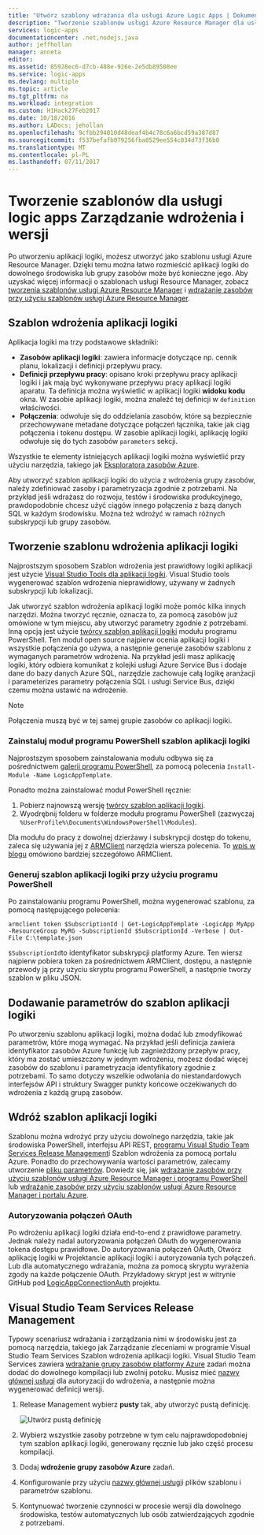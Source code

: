 ```yaml
---
title: "Utwórz szablony wdrażania dla usługi Azure Logic Apps | Dokumentacja firmy Microsoft"
description: "Tworzenie szablonów usługi Azure Resource Manager dla usługi logic apps Zarządzanie wdrożenia i wersji"
services: logic-apps
documentationcenter: .net,nodejs,java
author: jeffhollan
manager: anneta
editor: 
ms.assetid: 85928ec6-d7cb-488e-926e-2e5db89508ee
ms.service: logic-apps
ms.devlang: multiple
ms.topic: article
ms.tgt_pltfrm: na
ms.workload: integration
ms.custom: H1Hack27Feb2017
ms.date: 10/18/2016
ms.author: LADocs; jehollan
ms.openlocfilehash: 9cfbb294010d48deaf4b4c78c6a6bcd59a387d87
ms.sourcegitcommit: f537befafb079256fba0529ee554c034d73f36b0
ms.translationtype: MT
ms.contentlocale: pl-PL
ms.lasthandoff: 07/11/2017
---
```

# <a name="create-templates-for-logic-apps-deployment-and-release-management"></a>Tworzenie szablonów dla usługi logic apps Zarządzanie wdrożenia i wersji

Po utworzeniu aplikacji logiki, możesz utworzyć jako szablonu usługi Azure Resource Manager.
Dzięki temu można łatwo rozmieścić aplikacji logiki do dowolnego środowiska lub grupy zasobów może być konieczne jego.
Aby uzyskać więcej informacji o szablonach usługi Resource Manager, zobacz [tworzenia szablonów usługi Azure Resource Manager](../azure-resource-manager/resource-group-authoring-templates.md) i [wdrażanie zasobów przy użyciu szablonów usługi Azure Resource Manager](../azure-resource-manager/resource-group-template-deploy.md).

## <a name="logic-app-deployment-template"></a>Szablon wdrożenia aplikacji logiki

Aplikacja logiki ma trzy podstawowe składniki:

* **Zasobów aplikacji logiki**: zawiera informacje dotyczące np. cennik planu, lokalizacji i definicji przepływu pracy.
* **Definicji przepływu pracy**: opisano kroki przepływu pracy aplikacji logiki i jak mają być wykonywane przepływu pracy aplikacji logiki aparatu.
Ta definicja można wyświetlić w aplikacji logiki **widoku kodu** okna.
W zasobie aplikacji logiki, można znaleźć tej definicji w `definition` właściwości.
* **Połączenia**: odwołuje się do oddzielania zasobów, które są bezpiecznie przechowywane metadane dotyczące połączeń łącznika, takie jak ciąg połączenia i tokenu dostępu.
W zasobie aplikacji logiki, aplikację logiki odwołuje się do tych zasobów `parameters` sekcji.

Wszystkie te elementy istniejących aplikacji logiki można wyświetlić przy użyciu narzędzia, takiego jak [Eksploratora zasobów Azure](http://resources.azure.com).

Aby utworzyć szablon aplikacji logiki do użycia z wdrożenia grupy zasobów, należy zdefiniować zasoby i parametryzacja zgodnie z potrzebami.
Na przykład jeśli wdrażasz do rozwoju, testów i środowiska produkcyjnego, prawdopodobnie chcesz użyć ciągów innego połączenia z bazą danych SQL w każdym środowisku.
Można też wdrożyć w ramach różnych subskrypcji lub grupy zasobów.  

## <a name="create-a-logic-app-deployment-template"></a>Tworzenie szablonu wdrożenia aplikacji logiki

Najprostszym sposobem Szablon wdrożenia jest prawidłowy logiki aplikacji jest użycie [Visual Studio Tools dla aplikacji logiki](logic-apps-deploy-from-vs.md).
Visual Studio tools wygenerować szablon wdrożenia nieprawidłowy, używany w żadnych subskrypcji lub lokalizacji.

Jak utworzyć szablon wdrożenia aplikacji logiki może pomóc kilka innych narzędzi.
Można tworzyć ręcznie, oznacza to, za pomocą zasobów już omówione w tym miejscu, aby utworzyć parametry zgodnie z potrzebami.
Inną opcją jest użycie [twórcy szablon aplikacji logiki](https://github.com/jeffhollan/LogicAppTemplateCreator) modułu programu PowerShell. Ten moduł open source najpierw ocenia aplikacji logiki i wszystkie połączenia go używa, a następnie generuje zasobów szablonu z wymaganych parametrów wdrożenia.
Na przykład jeśli masz aplikację logiki, który odbiera komunikat z kolejki usługi Azure Service Bus i dodaje dane do bazy danych Azure SQL, narzędzie zachowuje całą logikę aranżacji i parameterizes parametry połączenia SQL i usługi Service Bus, dzięki czemu można ustawić na wdrożenie.

> [!NOTE]
> Połączenia muszą być w tej samej grupie zasobów co aplikacji logiki.
>
>

### <a name="install-the-logic-app-template-powershell-module"></a>Zainstaluj moduł programu PowerShell szablon aplikacji logiki
Najprostszym sposobem zainstalowania modułu odbywa się za pośrednictwem [galerii programu PowerShell](https://www.powershellgallery.com/packages/LogicAppTemplate/0.1), za pomocą polecenia `Install-Module -Name LogicAppTemplate`.  

Ponadto można zainstalować moduł PowerShell ręcznie:

1. Pobierz najnowszą wersję [twórcy szablon aplikacji logiki](https://github.com/jeffhollan/LogicAppTemplateCreator/releases).  
2. Wyodrębnij folderu w folderze modułu programu PowerShell (zazwyczaj `%UserProfile%\Documents\WindowsPowerShell\Modules`).

Dla modułu do pracy z dowolnej dzierżawy i subskrypcji dostęp do tokenu, zaleca się używania jej z [ARMClient](https://github.com/projectkudu/ARMClient) narzędzia wiersza polecenia.  To [wpis w blogu](http://blog.davidebbo.com/2015/01/azure-resource-manager-client.html) omówiono bardziej szczegółowo ARMClient.

### <a name="generate-a-logic-app-template-by-using-powershell"></a>Generuj szablon aplikacji logiki przy użyciu programu PowerShell
Po zainstalowaniu programu PowerShell, można wygenerować szablonu, za pomocą następującego polecenia:

`armclient token $SubscriptionId | Get-LogicAppTemplate -LogicApp MyApp -ResourceGroup MyRG -SubscriptionId $SubscriptionId -Verbose | Out-File C:\template.json`

`$SubscriptionId`to identyfikator subskrypcji platformy Azure. Ten wiersz najpierw pobiera token za pośrednictwem ARMClient, dostępu, a następnie przewody ją przy użyciu skryptu programu PowerShell, a następnie tworzy szablon w pliku JSON.

## <a name="add-parameters-to-a-logic-app-template"></a>Dodawanie parametrów do szablon aplikacji logiki
Po utworzeniu szablonu aplikacji logiki, można dodać lub zmodyfikować parametrów, które mogą wymagać. Na przykład jeśli definicja zawiera identyfikator zasobów Azure funkcję lub zagnieżdżony przepływ pracy, który ma zostać umieszczony w jednym wdrożeniu, możesz dodać więcej zasobów do szablonu i parametryzacja identyfikatory zgodnie z potrzebami. To samo dotyczy wszelkie odwołania do niestandardowych interfejsów API i struktury Swagger punkty końcowe oczekiwanych do wdrożenia z każdą grupą zasobów.

## <a name="deploy-a-logic-app-template"></a>Wdróż szablon aplikacji logiki

Szablonu można wdrożyć przy użyciu dowolnego narzędzia, takie jak środowiska PowerShell, interfejsu API REST, [programu Visual Studio Team Services Release Management](#team-services)i Szablon wdrożenia za pomocą portalu Azure.
Ponadto do przechowywania wartości parametrów, zalecamy utworzenie [pliku parametrów](../azure-resource-manager/resource-group-template-deploy.md#parameter-files).
Dowiedz się, jak [wdrażanie zasobów przy użyciu szablonów usługi Azure Resource Manager i programu PowerShell](../azure-resource-manager/resource-group-template-deploy.md) lub [wdrażanie zasobów przy użyciu szablonów usługi Azure Resource Manager i portalu Azure](../azure-resource-manager/resource-group-template-deploy-portal.md).

### <a name="authorize-oauth-connections"></a>Autoryzowania połączeń OAuth

Po wdrożeniu aplikacji logiki działa end-to-end z prawidłowe parametry.
Jednak należy nadal autoryzowania połączeń OAuth do wygenerowania tokena dostępu prawidłowe.
Do autoryzowania połączeń OAuth, Otwórz aplikację logiki w Projektancie aplikacji logiki i autoryzowania tych połączeń. Lub dla automatycznego wdrażania, można za pomocą skryptu wyrażenia zgody na każde połączenie OAuth.
Przykładowy skrypt jest w witrynie GitHub pod [LogicAppConnectionAuth](https://github.com/logicappsio/LogicAppConnectionAuth) projektu.

<a name="team-services"></a>
## <a name="visual-studio-team-services-release-management"></a>Visual Studio Team Services Release Management

Typowy scenariusz wdrażania i zarządzania nimi w środowisku jest za pomocą narzędzia, takiego jak Zarządzanie zleceniami w programie Visual Studio Team Services Szablon wdrożenia aplikacji logiki. Visual Studio Team Services zawiera [wdrażanie grupy zasobów platformy Azure](https://github.com/Microsoft/vsts-tasks/tree/master/Tasks/DeployAzureResourceGroup) zadań można dodać do dowolnego kompilacji lub zwolnij potoku. Musisz mieć [nazwy głównej usługi](https://blogs.msdn.microsoft.com/visualstudioalm/2015/10/04/automating-azure-resource-group-deployment-using-a-service-principal-in-visual-studio-online-buildrelease-management/) dla autoryzacji do wdrożenia, a następnie można wygenerować definicji wersji.

1. Release Management wybierz **pusty** tak, aby utworzyć pustą definicję.

    ![Utwórz pustą definicję][1]

2. Wybierz wszystkie zasoby potrzebne w tym celu najprawdopodobniej tym szablon aplikacji logiki, generowany ręcznie lub jako część procesu kompilacji.
3. Dodaj **wdrożenie grupy zasobów Azure** zadań.
4. Konfigurowanie przy użyciu [nazwy głównej usługi](https://blogs.msdn.microsoft.com/visualstudioalm/2015/10/04/automating-azure-resource-group-deployment-using-a-service-principal-in-visual-studio-online-buildrelease-management/)i plików szablonu i parametrów szablonu.
5. Kontynuować tworzenie czynności w procesie wersji dla dowolnego środowiska, testów automatycznych lub osób zatwierdzających zgodnie z potrzebami.

<!-- Image References -->
[1]: ./media/logic-apps-create-deploy-template/emptyreleasedefinition.png
